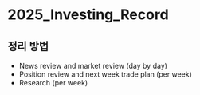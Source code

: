 # 2025_Investing_Record

## 정리 방법
- News review and market review (day by day)
- Position review and next week trade plan (per week)
- Research (per week)
